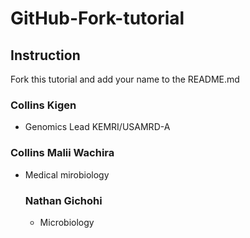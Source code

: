 # GitHub-Fork-tutorial 

## Instruction

Fork this tutorial and add your name to the README.md


### Collins Kigen

* Genomics Lead KEMRI/USAMRD-A
### Collins Malii Wachira

* Medical mirobiology

  ### Nathan Gichohi
  * Microbiology
